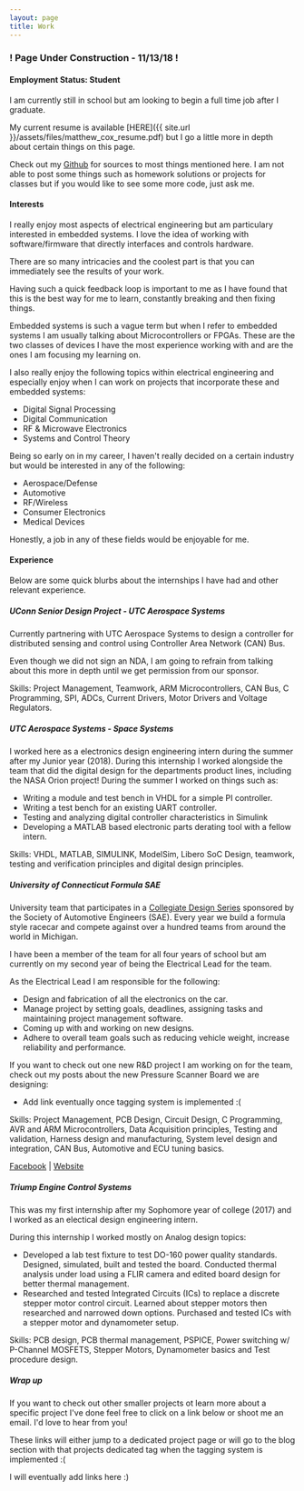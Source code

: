 ```yaml
---
layout: page
title: Work
---
```


### ! Page Under Construction - 11/13/18 !

#### Employment Status: Student

I am currently still in school but am looking to begin a full time job after I graduate.

My current resume is available [HERE]({{ site.url }}/assets/files/matthew_cox_resume.pdf) but I go a little more in depth about certain things on this page.

Check out my [Github](https://github.com/mcox53) for sources to most things mentioned here. I am not able to post some things such as homework solutions or projects for classes but if you would like to see some more code, just ask me.

#### Interests

I really enjoy most aspects of electrical engineering but am particulary interested in embedded systems. I love the idea of working with software/firmware that directly interfaces and controls hardware. 

There are so many intricacies and the coolest part is that you can immediately see the results of your work. 

Having such a quick feedback loop is important to me as I have found that this is the best way for me to learn, constantly breaking and then fixing things.

Embedded systems is such a vague term but when I refer to embedded systems I am usually talking about Microcontrollers or FPGAs. These are the two classes of devices I have the most experience working with and are the ones I am focusing my learning on.

I also really enjoy the following topics within electrical engineering and especially enjoy when I can work on projects that incorporate these and embedded systems:
- Digital Signal Processing
- Digital Communication
- RF & Microwave Electronics
- Systems and Control Theory

Being so early on in my career, I haven't really decided on a certain industry but would be interested in any of the following:
- Aerospace/Defense
- Automotive
- RF/Wireless
- Consumer Electronics
- Medical Devices

Honestly, a job in any of these fields would be enjoyable for me.

#### Experience

Below are some quick blurbs about the internships I have had and other relevant experience.

##### UConn Senior Design Project - UTC Aerospace Systems

Currently partnering with UTC Aerospace Systems to design a controller for distributed sensing and control using Controller Area Network (CAN) Bus.

Even though we did not sign an NDA, I am going to refrain from talking about this more in depth until we get permission from our sponsor.

Skills: Project Management, Teamwork, ARM Microcontrollers, CAN Bus, C Programming, SPI, ADCs, Current Drivers, Motor Drivers and Voltage Regulators.

##### UTC Aerospace Systems - Space Systems
I worked here as a electronics design engineering intern during the summer after my Junior year (2018). During this internship I worked alongside the team that did the digital design for the departments product lines, including the NASA Orion project! During the summer I worked on things such as:

- Writing a module and test bench in VHDL for a simple PI controller. 
- Writing a test bench for an existing UART controller.
- Testing and analyzing digital controller characteristics in Simulink
- Developing a MATLAB based electronic parts derating tool with a fellow intern.

Skills: VHDL, MATLAB, SIMULINK, ModelSim, Libero SoC Design, teamwork, testing and verification principles and digital design principles. 

##### University of Connecticut Formula SAE
University team that participates in a [Collegiate Design Series](https://www.sae.org/attend/student-events) sponsored by the Society of Automotive Engineers (SAE). Every year we build a formula style racecar and compete against over a hundred teams from around the world in Michigan.

I have been a member of the team for all four years of school but am currently on my second year of being the Electrical Lead for the team.

As the Electrical Lead I am responsible for the following:
- Design and fabrication of all the electronics on the car.
- Manage project by setting goals, deadlines, assigning tasks and maintaining project management software.
- Coming up with and working on new designs.
- Adhere to overall team goals such as reducing vehicle weight, increase reliability and performance.

If you want to check out one new R&D project I am working on for the team, check out my posts about the new Pressure Scanner Board we are designing:

- Add link eventually once tagging system is implemented :(

Skills: Project Management, PCB Design, Circuit Design, C Programming, AVR and ARM Microcontrollers, Data Acquisition principles, Testing and validation, Harness design and manufacturing, System level design and integration, CAN Bus, Automotive and ECU tuning basics.

[Facebook](https://www.facebook.com/UCONNFSAE/) | [Website](https://uconnfsae.rso.uconn.edu/)

##### Triump Engine Control Systems
This was my first internship after my Sophomore year of college (2017) and I worked as an electical design engineering intern.

During this internship I worked mostly on Analog design topics:

- Developed a lab test fixture to test DO-160 power quality standards. Designed, simulated, built and tested the board. Conducted thermal analysis under load using a FLIR camera and edited board design for better thermal management.
- Researched and tested Integrated Circuits (ICs) to replace a discrete stepper motor control circuit. Learned about stepper motors then researched and narrowed down options. Purchased and tested ICs with a stepper motor and dynamometer setup.

Skills: PCB design, PCB thermal management, PSPICE, Power switching w/ P-Channel MOSFETS, Stepper Motors, Dynamometer basics and Test procedure design.

##### Wrap up

If you want to check out other smaller projects ot learn more about a specific project I've done feel free to click on a link below or shoot me an email. I'd love to hear from you!

These links will either jump to a dedicated project page or will go to the blog section with that projects dedicated tag when the tagging system is implemented :(

I will eventually add links here :)

